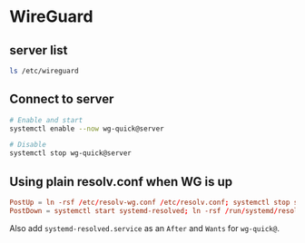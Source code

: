 # WireGuard

## server list

```bash
ls /etc/wireguard
```

## Connect to server

```bash
# Enable and start
systemctl enable --now wg-quick@server

# Disable
systemctl stop wg-quick@server
```

## Using plain resolv.conf when WG is up

```conf
PostUp = ln -rsf /etc/resolv-wg.conf /etc/resolv.conf; systemctl stop systemd-resolved
PostDown = systemctl start systemd-resolved; ln -rsf /run/systemd/resolve/stub-resolv.conf /etc/resolv.conf
```

Also add `systemd-resolved.service` as an `After` and `Wants` for `wg-quick@`.
